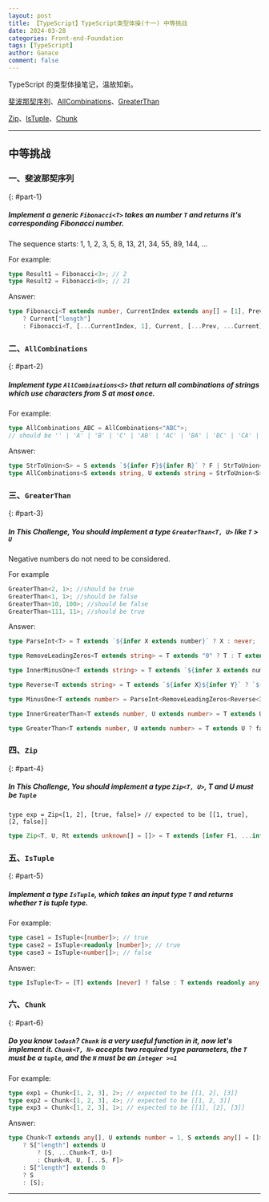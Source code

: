 ```yaml
---
layout: post
title: 【TypeScript】TypeScript类型体操(十一) 中等挑战
date: 2024-03-28
categories: Front-end-Foundation
tags: [TypeScript]
author: Ganace
comment: false
---
```


TypeScript 的类型体操笔记，温故知新。

[斐波那契序列](#part-1)、[AllCombinations](#part-2)、[GreaterThan](#part-3)

[Zip](#part-4)、[IsTuple](#part-5)、[Chunk](#part-6)

---

## 中等挑战

### 一、斐波那契序列

{: #part-1}

##### Implement a generic `Fibonacci<T>` takes an number `T` and returns it's corresponding Fibonacci number.

The sequence starts: 1, 1, 2, 3, 5, 8, 13, 21, 34, 55, 89, 144, ...

For example:

```ts
type Result1 = Fibonacci<3>; // 2
type Result2 = Fibonacci<8>; // 21
```

Answer:

```ts
type Fibonacci<T extends number, CurrentIndex extends any[] = [1], Prev extends any[] = [], Current extends any[] = [1]> = CurrentIndex["length"] extends T
    ? Current["length"]
    : Fibonacci<T, [...CurrentIndex, 1], Current, [...Prev, ...Current]>;
```

### 二、`AllCombinations`

{: #part-2}

##### Implement type `AllCombinations<S>` that return all combinations of strings which use characters from S at most once.

For example:

```ts
type AllCombinations_ABC = AllCombinations<"ABC">;
// should be '' | 'A' | 'B' | 'C' | 'AB' | 'AC' | 'BA' | 'BC' | 'CA' | 'CB' | 'ABC' | 'ACB' | 'BAC' | 'BCA' | 'CAB' | 'CBA'
```

Answer:

```ts
type StrToUnion<S> = S extends `${infer F}${infer R}` ? F | StrToUnion<R> : never;
type AllCombinations<S extends string, U extends string = StrToUnion<S>> = [U] extends [never] ? "" : "" | { [K in U]: `${K}${AllCombinations<never, Exclude<U, K>>}` }[U];
```

### 三、`GreaterThan`

{: #part-3}

##### In This Challenge, You should implement a type `GreaterThan<T, U>` like `T` > `U`

Negative numbers do not need to be considered.

For example

```ts
GreaterThan<2, 1>; //should be true
GreaterThan<1, 1>; //should be false
GreaterThan<10, 100>; //should be false
GreaterThan<111, 11>; //should be true
```

Answer:

```ts
type ParseInt<T> = T extends `${infer X extends number}` ? X : never;

type RemoveLeadingZeros<T extends string> = T extends "0" ? T : T extends `${0}${infer Rest}` ? RemoveLeadingZeros<Rest> : T;

type InnerMinusOne<T extends string> = T extends `${infer X extends number}${infer Y}` ? (X extends 0 ? `9${InnerMinusOne<Y>}` : `${[-1, 0, 1, 2, 3, 4, 5, 6, 7, 8][X]}${Y}`) : "";

type Reverse<T extends string> = T extends `${infer X}${infer Y}` ? `${Reverse<Y>}${X}` : "";

type MinusOne<T extends number> = ParseInt<RemoveLeadingZeros<Reverse<InnerMinusOne<Reverse<`${T}`>>>>>;

type InnerGreaterThan<T extends number, U extends number> = T extends U ? true : T extends 0 ? false : InnerGreaterThan<MinusOne<T>, U>;

type GreaterThan<T extends number, U extends number> = T extends U ? false : U extends 0 ? true : InnerGreaterThan<T, U>;
```

### 四、`Zip`

{: #part-4}

##### In This Challenge, You should implement a type `Zip<T, U>`, T and U must be `Tuple`

`type exp = Zip<[1, 2], [true, false]> // expected to be [[1, true], [2, false]]`

```ts
type Zip<T, U, Rt extends unknown[] = []> = T extends [infer F1, ...infer R1] ? (U extends [infer F2, ...infer R2] ? Zip<R1, R2, [...Rt, [F1, F2]]> : Rt) : Rt;
```

### 五、`IsTuple`

{: #part-5}

##### Implement a type `IsTuple`, which takes an input type `T` and returns whether `T` is tuple type.

For example:

```ts
type case1 = IsTuple<[number]>; // true
type case2 = IsTuple<readonly [number]>; // true
type case3 = IsTuple<number[]>; // false
```

Answer:

```ts
type IsTuple<T> = [T] extends [never] ? false : T extends readonly any[] ? (number extends T["length"] ? false : true) : false;
```

### 六、`Chunk`

{: #part-6}

##### Do you know `lodash`? `Chunk` is a very useful function in it, now let's implement it. `Chunk<T, N>` accepts two required type parameters, the `T` must be a `tuple`, and the `N` must be an `integer >=1`

For example:

```ts
type exp1 = Chunk<[1, 2, 3], 2>; // expected to be [[1, 2], [3]]
type exp2 = Chunk<[1, 2, 3], 4>; // expected to be [[1, 2, 3]]
type exp3 = Chunk<[1, 2, 3], 1>; // expected to be [[1], [2], [3]]
```

Answer:

```ts
type Chunk<T extends any[], U extends number = 1, S extends any[] = []> = T extends [infer F, ...infer R]
    ? S["length"] extends U
        ? [S, ...Chunk<T, U>]
        : Chunk<R, U, [...S, F]>
    : S["length"] extends 0
    ? S
    : [S];
```

---
